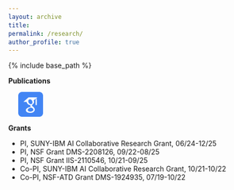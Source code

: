```yaml
---
layout: archive
title: 
permalink: /research/
author_profile: true
---
```

{% include base_path %}



**Publications** 

&nbsp;&nbsp;&nbsp;&nbsp; [<img align="center" src= "/images/Scholar-icon.png" height="50" width = "50">](https://scholar.google.com/citations?user=PY1Cb7MAAAAJ&hl=en)

**Grants**

- PI, SUNY-IBM AI Collaborative Research Grant, 06/24-12/25
- PI, NSF Grant DMS-2208126, 09/22-08/25
- PI, NSF Grant IIS-2110546, 10/21-09/25
- Co-PI, SUNY-IBM AI Collaborative Research Grant, 10/21-10/22
- Co-PI, NSF-ATD Grant DMS-1924935, 07/19-10/22 



